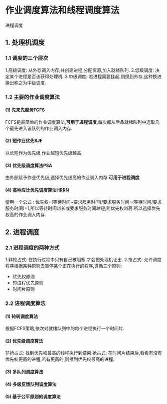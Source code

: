 # 作业调度算法和线程调度算法

进程调度

## 1. 处理机调度

### 1.1 调度的三个层次

1.高级调度: 从外存调入内存,并创建进程,分配资源,加入就绪队列. 2.低级调度: 决定某个进程是否该获得处理机. 3.中级调度: 若进程需要挂起,则换到外存,这种换进换出称之为中级调度.

### 1.2 主要的作业调度算法

#### \(1\) 先来先服务FCFS

FCFS是最简单的作业调度算法,**可用于进程调度**,每次都从后备就绪队列中选取几个最先进入该队列的作业调入内存.

#### \(2\) 短作业优先SJF

以长短作为优先级,作业越短优先级越高.

#### \(3\) 优先级调度算法PSA

由外部赋予作业优先级,选择优先级高的作业调入内存.**可用于进程调度**.

#### \(4\) 高响应比优先调度算法HRRN

使用一个公式 : 优先权=\(等待时间+要求服务时间\)/要求服务时间=\(等待时间/要求服务时间\)+1,所以等待时间越长或要求服务时间越短,则优先权越高.所以选择优先权高的作业调入内存.

## 2. 进程调度

### 2.1 进程调度的两种方式

1.非抢占式: 在执行过程中只有自己被阻塞,才会把处理机让出. 2.抢占式: 允许调度程序根据某种原则去暂停某个正在执行的程序,遵循三个原则:

* 优先权原则
* 短进程优先原则
* 时间片原则

### 2.2 进程调度算法

#### \(1\) 轮转调度算法

根据FCFS策略,依次对就绪队列中的每个进程执行一个时间片.

#### \(2\) 优先级调度算法

非抢占式: 找到优先权最高的线程执行到结束 抢占式: 在时间片结束后,看看有没有优先权更高的进程,若有更高的,则换到优先权最高的进程.

#### \(3\) 多队列调度算法

#### \(4\) 多级反馈队列调度算法

#### \(5\) 基于公平原则的调度算法

